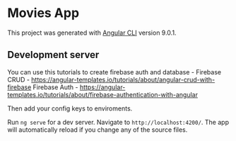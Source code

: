 # Movies App

This project was generated with [Angular CLI](https://github.com/angular/angular-cli) version 9.0.1.

## Development server

You can use this tutorials to create firebase auth and database  -
Firebase CRUD - https://angular-templates.io/tutorials/about/angular-crud-with-firebase
Firebase Auth - https://angular-templates.io/tutorials/about/firebase-authentication-with-angular

Then add your config keys to enviroments.

Run `ng serve` for a dev server. Navigate to `http://localhost:4200/`. The app will automatically reload if you change any of the source files.

